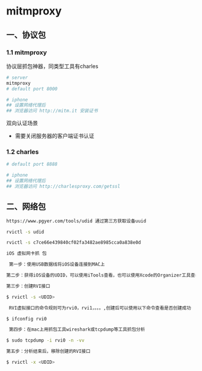 # mitmproxy

## 一、协议包

### 1.1 mitmproxy

协议层抓包神器，同类型工具有charles

```bash
# server
mitmproxy 
# default port 8000

# iphone
## 设置网络代理后
## 浏览器访问 http://mitm.it 安装证书
```



双向认证场景

- 需要关闭服务器的客户端证书认证



### 1.2 charles

```bash
# default port 8888

# iphone
## 设置网络代理后
## 浏览器访问 http://charlesproxy.com/getssl
```





## 二、网络包

```bash
https://www.pgyer.com/tools/udid 通过第三方获取设备uuid

rvictl -s udid

rvictl -s c7ce66e439840cf02fa3482ae8985cca0a838e0d

iOS 虚拟网卡抓 包

 第一步：使用USB数据线将iOS设备连接到MAC上

第二步：获得iOS设备的UDID，可以使用iTools查看，也可以使用Xcode的Organizer工具查看

第三步：创建RVI接口

$ rvictl -s <UDID> 

 RVI虚拟接口的命令规则可为rvi0，rvi1，。。。,创建后可以使用以下命令查看是否创建成功

$ ifconfig rvi0

 第四步：在mac上用抓包工具wireshark或tcpdump等工具抓包分析

$ sudo tcpdump -i rvi0 -n -vv  

第五步：分析结束后，移除创建的RVI接口

$ rvictl -x <UDID>
```

